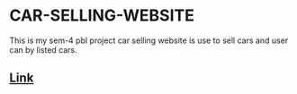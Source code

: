# CAR-SELLING-WEBSITE
This  is my sem-4 pbl project car selling website is use to sell cars and user can by listed cars.
## [Link](https://vinaysk8803.github.io/CAR-SELLING-WEBSITE/)
